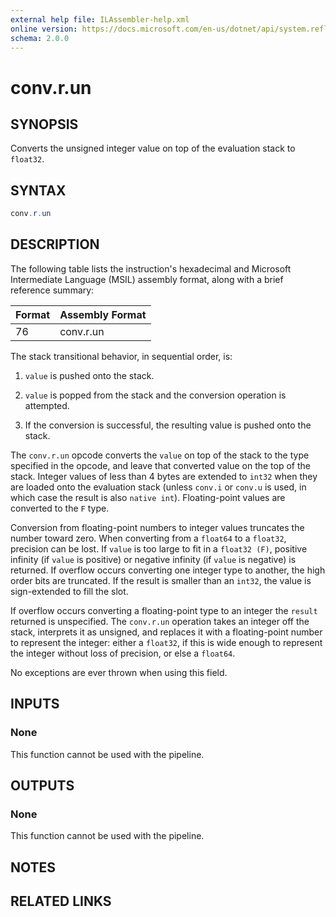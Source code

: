 ```yaml
---
external help file: ILAssembler-help.xml
online version: https://docs.microsoft.com/en-us/dotnet/api/system.reflection.emit.opcodes.conv_r_un
schema: 2.0.0
---
```


# conv.r.un

## SYNOPSIS

Converts the unsigned integer value on top of the evaluation stack to `float32`.

## SYNTAX

```powershell
conv.r.un
```

## DESCRIPTION

The following table lists the instruction's hexadecimal and Microsoft Intermediate Language (MSIL) assembly format, along with a brief reference summary:

| Format | Assembly Format |
| ------ | --------------- |
| 76     | conv.r.un       |

 The stack transitional behavior, in sequential order, is:

1.  `value` is pushed onto the stack.

2.  `value` is popped from the stack and the conversion operation is attempted.

3.  If the conversion is successful, the resulting value is pushed onto the stack.

 The `conv.r.un` opcode converts the `value` on top of the stack to the type specified in the opcode, and leave that converted value on the top of the stack. Integer values of less than 4 bytes are extended to `int32` when they are loaded onto the evaluation stack (unless `conv.i` or `conv.u` is used, in which case the result is also `native int`). Floating-point values are converted to the `F` type.

 Conversion from floating-point numbers to integer values truncates the number toward zero. When converting from a `float64` to a `float32`, precision can be lost. If `value` is too large to fit in a `float32 (F)`, positive infinity (if `value` is positive) or negative infinity (if `value` is negative) is returned. If overflow occurs converting one integer type to another, the high order bits are truncated. If the result is smaller than an `int32`, the value is sign-extended to fill the slot.

 If overflow occurs converting a floating-point type to an integer the `result` returned is unspecified. The `conv.r.un` operation takes an integer off the stack, interprets it as unsigned, and replaces it with a floating-point number to represent the integer: either a `float32`, if this is wide enough to represent the integer without loss of precision, or else a `float64`.

 No exceptions are ever thrown when using this field.

## INPUTS

### None

This function cannot be used with the pipeline.

## OUTPUTS

### None

This function cannot be used with the pipeline.

## NOTES

## RELATED LINKS
